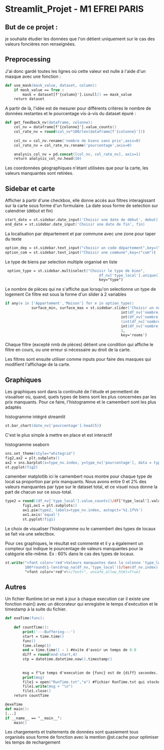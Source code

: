 # Streamlit_Projet - M1 EFREI PARIS

## But de ce projet : 
je souhaite étudier les données que l'on détient uniquement sur le cas des valeurs foncières non renseignées.

## Preprocessing
J'ai donc gardé toutes les lignes où cette valeur est nulle à l'aide d'un masque avec une fonction :
```ps
def use_mask(mask_value, dataset, column):
    if mask_value == True :
        mask = dataset[f'{column}'].isnull() == mask_value
    return dataset
```
A partir de là, l'idée est de mesurer pour différents critères le nombre de données restantes et le pourcentage vis-à-vis du dataset épuré :
```ps
def get_feedback_nv(dataframe, colonne):
    col_nv = dataframe[f'{colonne}'].value_counts()
    col_rate_nv = round(col_nv*100/len(dataframe[f'{colonne}']))
    
    col_nv = col_nv.rename('nombre de biens sans prix',axis=0)
    col_rate_nv = col_rate_nv.rename('pourcentage',axis=0)

    analysis_col_nv = pd.concat([col_nv, col_rate_nv], axis=1)
    return analysis_col_nv.head(10)
```
Les coordonnées géographiques n'étant utilisées que pour la carte, les valeurs manquantes sont retirées.

## Sidebar et carte

Afficher à partir d'une checkbox, elle donne accès aux filtres interagissant sur la carte sous forme d'un formulaire.
La date sous forme de selection sur calendrier (début et fin)
```ps
start_date = st.sidebar.date_input('Choisir une date de début', debut)
end_date = st.sidebar.date_input('Choisir une date de fin', fin)
```
La localisation par département et par commune avec une zone pour taper du texte
```ps
option_dep = st.sidebar.text_input("choisir un code département",key=("dep"))
option_com = st.sidebar.text_input("Choisir une commune",key=("com"))
```
Le type de biens par selection multiple organisé en liste
```ps
 option_type = st.sidebar.multiselect("Choisir le type de bien",
                                           df_nv['type_local'].unique(),
                                           key="type")
```
Le nombre de pièces qui ne s'affiche que lorsqu'on selectionne un type de logement
Ce filtre est sous la forme d'un slider à 2 variables
```ps
if any(e in ['Appartement','Maison'] for e in option_type):
            surface_min, surface_max = st.sidebar.slider('Choisir un nombre de pièces principales (logement)',
                                                     int(df_nv['nombre_pieces_principales'].min()),
                                                     int(df_nv['nombre_pieces_principales'].max()),
                                                     (int(df_nv['nombre_pieces_principales'].min()),
                                                     int(df_nv['nombre_pieces_principales'].max())),
                                                     1,
                                                     key='rooms')
```
Chaque filtre (excepté nmb de pièces) détient une condition qui affiche le filtre en cours, ou une erreur si nécessaire au droit de la carte.

Les filtres sont ensuite utiliser comme inputs pour faire des masques qui modifient l'affichage de la carte.

## Graphiques

Les graphiques sont dans la continuité de l'étude et permettent de visualiser où, quand, quels types de biens sont les plus concernées par les prix manquants.
Pour ce faire, l'histogramme et le camembert sont les plus adaptés


histogramme intégré streamlit
```ps
st.bar_chart(date_nv['pourcentage'].head(5))
```
C'est le plus simple à mettre en place et est interactif

histogramme seaborn
```ps
sns.set_theme(style="whitegrid")
fig2,ax2 = plt.subplots()
ax2 = sns.barplot(x=type_nv.index, y=type_nv['pourcentage'], data = type_nv)
st.pyplot(fig2)
```

camember matplotlib
ici le camembert nous montre pour chaque type de local sa proportion par prix manquants.
Nous avons entre 0 et 2% des valeurs manquantes par type sur le dataset total, et ce visuel nous donne la part de chacun sur ce sous-total.
```ps
type2 = round((df_nv['type_local'].value_counts()/df['type_local'].value_counts()),3)*100
        fig1,ax1 = plt.subplots()
        ax1.pie(type2, labels=type_nv.index, autopct='%1.1f%%')
        ax1.axis('equal')
        st.pyplot(fig1)
```
Le choix de visualiser l'histogramme ou le camembert des types de locaux se fait via une selectbox.

Pour ces graphiques, le résultat est commenté et il y a également un compteur qui indique le pourcentage de valeurs manquantes pour la catégorie elle-même. Ex : 60% dans le cas des types de locaux.
```ps
st.write("<font color='red'>Valeurs manquantes dans la colonne 'type_local' : </font>",
         100*round(1-len(drop_na(df_nv,'type_local'))/len(df_nv.index),1),
         "<font color='red'>%</font>", unsafe_allow_html=True)
```

## Autres

Un fichier Runtime.txt se met à jour à chaque execution car il existe une fonction main()
avec un décorateur qui enregistre le temps d'exécution et le timestamp à la suite du fichier.
```ps
def exeTime(func): 
    
    def countTime():
        print('---Buffering---')
        start = time.time()   
        func()
        time.sleep(1)
        end = time.time() - 1 #évite d'avoir un temps de 0.0
        diff = round(end-start,4)
        stp = datetime.datetime.now().timestamp()
        
        
        msg = f"Le temps d'execution de {func} est de {diff} secondes. Timestamp : {stp}"
        print(msg)
        file1 = open("RunTime.txt","a") #fichier RunTime.txt qui stocke les temps d'exé
        file1.write(msg + "\n")
        file1.close() 
    return countTime
```

```ps
@exeTime
def main():
[...]
if __name__ == "__main__":
    main()
```

Les chargements et traitements de données sont quasiement tous organisés sous forme de fonction
avec la mention @st.cache pour optimiser les temps de rechargement
